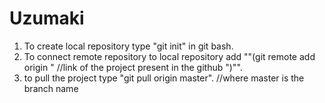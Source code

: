# Uzumaki
1. To create local repository type "git init" in git bash.
2. To connect remote repository to local repository add ""(git remote add origin " //link of the project present in the github ")"".
3. to pull the project type "git pull origin master".     //where master is the branch name
